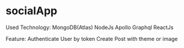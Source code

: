 # socialApp

Used Technology:
MongoDB(Atlas)
NodeJs
Apollo Graphql
ReactJs

Feature: 
Authenticate User by token
Create Post with theme or image
